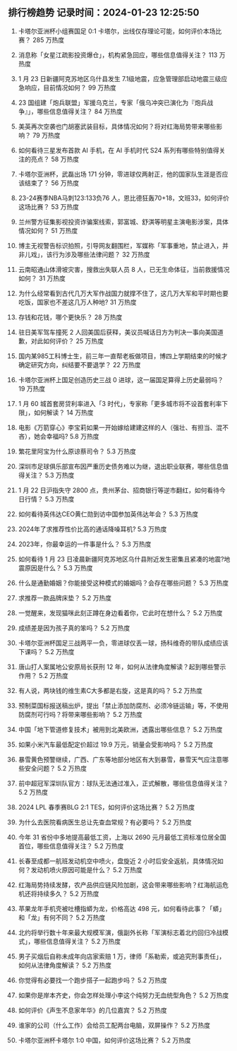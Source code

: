 
## 排行榜趋势 记录时间：2024-01-23 12:25:50
  
  1. 卡塔尔亚洲杯小组赛国足 0:1 卡塔尔，出线仅存理论可能，如何评价本场比赛？ 285 万热度
    
  2. 消息称「女星江疏影投资爆仓」，机构紧急回应，哪些信息值得关注？ 113 万热度
    
  3. 1 月 23 日新疆阿克苏地区乌什县发生 7.1级地震，应急管理部启动地震三级应急响应，目前情况如何？ 99 万热度
    
  4. 23 国组建「炮兵联盟」军援乌克兰，专家「俄乌冲突已演化为『炮兵战争』」，哪些信息值得关注？ 84 万热度
    
  5. 美英再次空袭也门胡塞武装目标，具体情况如何？将对红海局势带来哪些影响？ 79 万热度
    
  6. 如何看待三星发布首款 AI 手机，在 AI 手机时代 S24 系列有哪些特别值得关注的亮点？ 58 万热度
    
  7. 卡塔尔亚洲杯，武磊出场 171 分钟，零进球仅两射正，他的国家队生涯是否应该结束了？ 56 万热度
    
  8. 23-24赛季NBA马刺123:133负76 人，恩比德狂轰70+18，文班33，如何评价这场比赛？ 53 万热度
    
  9. 兰州警方征集影视投资诈骗案线索，郭富城、舒淇等明星主演电影涉案，具体情况如何？ 51 万热度
    
  10. 博主无视警告标识拍照，引导网友翻围栏，军媒称「军事重地，禁止进入，并非儿戏」，该行为涉及哪些法律问题？ 32 万热度
    
  11. 云南昭通山体滑坡灾害，搜救出失联人员 8 人，已无生命体征，当前救援情况如何？ 31 万热度
    
  12. 为什么经常看到古代几万大军作战国力就撑不住了，这几万大军和平时期也要吃饭，国家也不差这几万人种地? 31 万热度
    
  13. 存钱和花钱，哪个更快乐？ 28 万热度
    
  14. 驻日美军驾车撞死 2 人回美国后获释，美议员喊话日方为判决一事向美国道歉，对此如何评价？ 25 万热度
    
  15. 国内某985工科博士生，前三年一直帮老板做项目，博四上学期结束的时候才确定研究方向，纠结要不要退学？ 22 万热度
    
  16. 卡塔尔亚洲杯上国足创造历史三战 0 进球，这一届国足算得上历史最弱吗？ 19 万热度
    
  17. 1 月 60 城首套房贷利率进入「3 时代」，专家称「更多城市将不设首套利率下限」，如何解读？ 14 万热度
    
  18. 电影《万箭穿心》李宝莉如果一开始嫁给建建这样的人（强壮、有担当、混不吝），她会幸福吗? 5.8 万热度
    
  19. 繁花里阿宝为什么原谅蔡司令？ 5.3 万热度
    
  20. 深圳市足球俱乐部宣布因严重历史债务难以为继，退出职业联赛，哪些信息值得关注？ 5.3 万热度
    
  21. 1 月 22 日沪指失守 2800 点，贵州茅台、招商银行等逆市翻红，如何看待今日行情？ 5.3 万热度
    
  22. 如何看待英伟达CEO黄仁勋到访中国参加英伟达年会？ 5.3 万热度
    
  23. 2024年了求推荐性价比高的通话降噪耳机? 5.3 万热度
    
  24. 2023年，你最幸运的一件事是什么？ 5.3 万热度
    
  25. 如何看待 1 月 23 日凌晨新疆阿克苏地区乌什县附近发生密集且紧凑的地震?地震原因是什么？ 5.3 万热度
    
  26. 什么是通勤婚姻？你能接受这种模式的婚姻吗？会存在哪些问题？ 5.3 万热度
    
  27. 求推荐一款品牌床垫？ 5.2 万热度
    
  28. 一觉醒来，发现猫咪此刻正蹲在身边看着你，它此时在想什么？ 5.2 万热度
    
  29. 成绩差是因为孩子真的笨吗？ 5.2 万热度
    
  30. 卡塔尔亚洲杯国足三战两平一负，零进球仅丢一球，扬科维奇的带队成绩应该下课吗？ 5.2 万热度
    
  31. 唐山打人案属地公安原局长获刑 12 年，如何从法律角度解读？起到哪些警示作用？ 5.2 万热度
    
  32. 有人说，两块钱的维生素C大多都是右旋，这是真的吗？ 5.2 万热度
    
  33. 预制菜国标报送稿出炉，提出「禁止添加防腐剂、必须冷链运输」等，不使用防腐剂可行吗？将带来哪些影响？ 5.2 万热度
    
  34. 中国「地下管道修复技术」被用到北美欧洲，透露出哪些信息？ 5.2 万热度
    
  35. 如果小米汽车最低配定价超过 19.9 万元，销量会受影响吗？ 5.2 万热度
    
  36. 暴雪黄色预警继续，广西、广东等地部分地区有大到暴雪，暴雪天气应注意哪些安全问题？ 5.2 万热度
    
  37. 前中超冠军深圳队官方：球队无法通过准入，正式解散，哪些信息值得关注？ 5.2 万热度
    
  38. 2024 LPL 春季赛BLG 2:1 TES，如何评价这场比赛？ 5.2 万热度
    
  39. 为什么去医院看病医生总让先查血常规？有必要吗？ 5.2 万热度
    
  40. 今年 31 省份中多地提高最低工资，上海以 2690 元月最低工资标准位居全国首位，哪些信息值得关注？ 5.2 万热度
    
  41. 长春至成都一航班发动机空中喷火，盘旋近 2 小时后安全返航，具体情况如何？发动机喷火原因可能是什么？ 5.2 万热度
    
  42. 红海局势持续发酵，农产品供应链风险加剧，这会带来哪些影响？红海航运危机还将持续多久？ 5.2 万热度
    
  43. 苹果龙年手机壳被吐槽指蟒为龙，价格高达 498 元，如何看待此事？「蟒」和「龙」有何不同？ 5.2 万热度
    
  44. 北约将举行数十年来最大规模军演，俄副外长称「军演标志着北约回归冷战模式」，哪些信息值得关注？ 5.2 万热度
    
  45. 男子买烟后自称未成年向店家索赔 1 万，律师「系勒索，或追究刑事责任」，如何从法律角度解读？ 5.2 万热度
    
  46. 你觉得有必要找一个跑步搭子一起跑步吗？ 5.2 万热度
    
  47. 如果你是岸本齐史，你会怎样处理小李这个纯努力无血统型角色？ 5.2 万热度
    
  48. 如何评价《声生不息家年华》的几位嘉宾？ 5.2 万热度
    
  49. 谁家的公司（什么工作）会给员工配两台电脑，双屏操作？ 5.2 万热度
    
  50. 卡塔尔亚洲杯卡塔尔 1:0 中国，如何评价这场比赛？ 5.2 万热度
    